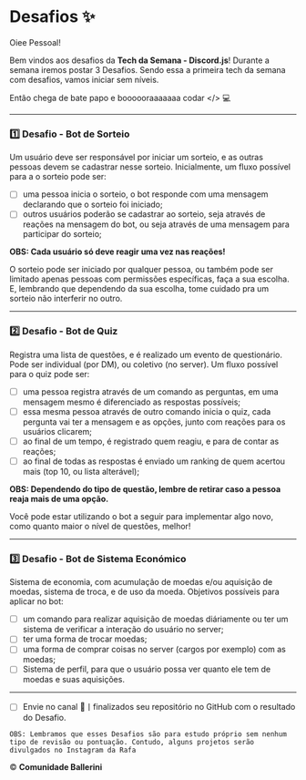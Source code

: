 # Desafios ✨

Oiee Pessoal!

Bem vindos aos desafios da **Tech da Semana - Discord.js**! Durante a semana iremos postar 3 Desafios. Sendo essa a primeira tech da semana com desafios, vamos iniciar sem níveis.

Então chega de bate papo e boooooraaaaaaa codar </> 💻

---

### 1️⃣ Desafio - Bot de Sorteio

Um usuário deve ser responsável por iniciar um sorteio, e as outras pessoas devem se cadastrar nesse sorteio. Inicialmente, um fluxo possível para a o sorteio pode ser:

- [ ] uma pessoa inicia o sorteio, o bot responde com uma mensagem declarando que o sorteio foi iniciado;
- [ ] outros usuários poderão se cadastrar ao sorteio, seja através de reações na mensagem do bot, ou seja através de uma mensagem para participar do sorteio;

**OBS: Cada usuário só deve reagir uma vez nas reações!**

O sorteio pode ser iniciado por qualquer pessoa, ou também pode ser limitado apenas pessoas com permissões específicas, faça a sua escolha. E, lembrando que dependendo da sua escolha, tome cuidado pra um sorteio não interferir no outro.

---

###  2️⃣ Desafio - Bot de Quiz

Registra uma lista de questões, e é realizado um evento de questionário. Pode ser individual (por DM), ou coletivo (no server). Um fluxo possível para o quiz pode ser:

- [ ] uma pessoa registra através de um comando as perguntas, em uma mensagem mesmo é diferenciado as respostas possíveis;
- [ ] essa mesma pessoa através de outro comando inicia o quiz, cada pergunta vai ter a mensagem e as opções, junto com reações para os usuários clicarem;
- [ ] ao final de um tempo, é registrado quem reagiu, e para de contar as reações;
- [ ] ao final de todas as respostas é enviado um ranking de quem acertou mais (top 10, ou lista alterável);

**OBS: Dependendo do tipo de questão, lembre de retirar caso a pessoa reaja mais de uma opção.**

Você pode estar utilizando o bot a seguir para implementar algo novo, como quanto maior o nível de questões, melhor!

---

### 3️⃣ Desafio - Bot de Sistema  Económico

Sistema de economia, com acumulação de moedas e/ou aquisição de moedas, sistema de troca, e de uso da moeda. Objetivos possíveis para aplicar no bot:

- [ ] um comando para realizar aquisição de moedas diáriamente ou ter um sistema de verificar a interação do usuário no server;
- [ ] ter uma forma de trocar moedas;
- [ ] uma forma de comprar coisas no server (cargos por exemplo) com as moedas;
- [ ] Sistema de perfil, para que o usuário possa ver quanto ele tem de moedas e suas aquisições.

---

- [ ] Envie no canal 🥇丨finalizados  seu repositório no GitHub com o resultado do Desafio.

`OBS: Lembramos que esses Desafios são para estudo próprio sem nenhum tipo de revisão ou pontuação. Contudo, alguns projetos serão divulgados no Instagram da Rafa`

©️ **Comunidade Ballerini**
